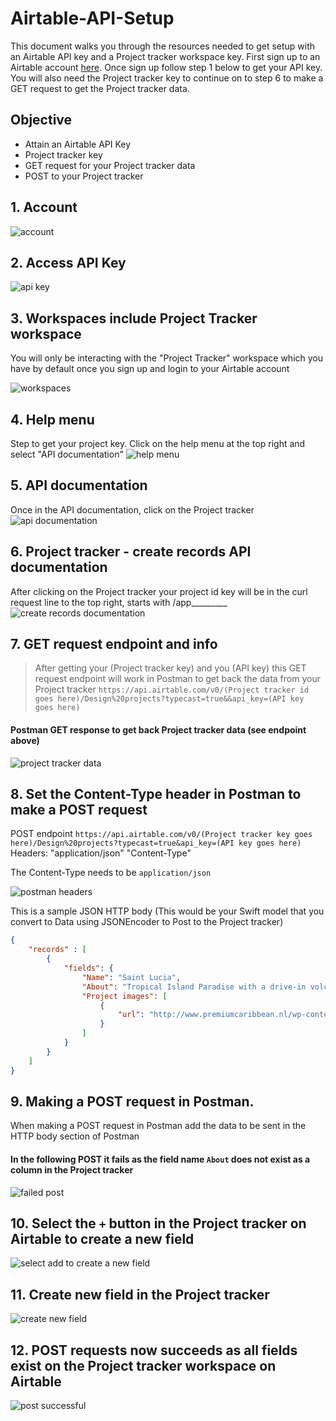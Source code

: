 # Airtable-API-Setup

This document walks you through the resources needed to get setup with an Airtable API key and a Project tracker workspace key. First sign up to an Airtable account [here](https://airtable.com/). Once sign up follow step 1 below to get your API key. You will also need the Project tracker key to continue on to step 6 to make a GET request to get the Project tracker data.

## Objective 

* Attain an Airtable API Key 
* Project tracker key 
* GET request for your Project tracker data 
* POST to your Project tracker

## 1. Account 
![account](Assets/account.jpg)

## 2. Access API Key 
![api key](Assets/access-api-key.jpg)

## 3. Workspaces include Project Tracker workspace
You will only be interacting with the "Project Tracker" workspace which you have by default once you sign up and login to your Airtable account

![workspaces](Assets/workspaces.png)

## 4. Help menu 
Step to get your project key. Click on the help menu at the top right and select "API documentation"
![help menu](Assets/help-menu.png)

## 5. API documentation
Once in the API documentation, click on the Project tracker
![api documentation](Assets/api-documentation.png)

## 6. Project tracker - create records API documentation
After clicking on the Project tracker your project id key will be in the curl request line to the top right, starts with /app_________
![create records documentation](Assets/create-records-documentation.png)

## 7. GET request endpoint and info 
>After getting your (Project tracker key) and you (API key) this GET request endpoint will work in Postman to get back the data from your Project tracker `https://api.airtable.com/v0/(Project tracker id goes here)/Design%20projects?typecast=true&&api_key=(API key goes here)`

#### Postman GET response to get back Project tracker data (see endpoint above)
![project tracker data](Assets/postman-request.png)

## 8. Set the Content-Type header in Postman to make a POST request

POST endpoint `https://api.airtable.com/v0/(Project tracker key goes here)/Design%20projects?typecast=true&api_key=(API key goes here)`   
Headers: "application/json" "Content-Type"

The Content-Type needs to be `application/json` 

![postman headers](Assets/postman-headers.png)

This is a sample JSON HTTP body (This would be your Swift model that you convert to Data using JSONEncoder to Post to the Project tracker)   
```json 
{
	"records" : [
		{
			"fields": {
				"Name": "Saint Lucia",
				"About": "Tropical Island Paradise with a drive-in volcano. Known as Helen of the West.", 
				"Project images": [
					{
						"url": "http://www.premiumcaribbean.nl/wp-content/uploads/2017/08/Piton-Soufriere-1024x659.jpg"
					}
				]
			}
		}
	]
}
```

## 9. Making a POST request in Postman. 

When making a POST request in Postman add the data to be sent in the HTTP body section of Postman

#### In the following POST it fails as the field name `About` does not exist as a column in the Project tracker 
![failed post](Assets/post-failed-unknown-field.png)


## 10. Select the `+` button in the Project tracker on Airtable to create a new field 

![select add to create a new field](Assets/select-add-button-for-new-field.png)

## 11. Create new field in the Project tracker 

![create new field](Assets/create-new-field.png)

## 12. POST requests now succeeds as all fields exist on the Project tracker workspace on Airtable

![post successful](Assets/post-success-field-exist.png)


